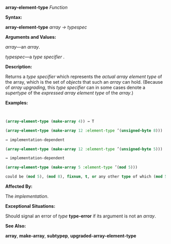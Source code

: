 **array-element-type** *Function* 



**Syntax:** 



**array-element-type** *array → typespec* 



**Arguments and Values:** 



*array*—an *array*. 



*typespec*—a *type specifier* . 



**Description:** 



Returns a *type specifier* which represents the *actual array element type* of the array, which is the set of *objects* that such an *array* can hold. (Because of *array upgrading*, this *type specifier* can in some cases denote a *supertype* of the *expressed array element type* of the *array*.) 







 



 



**Examples:**
```lisp
 

(array-element-type (make-array 4)) → T 

(array-element-type (make-array 12 :element-type ’(unsigned-byte 8))) 

→ implementation-dependent 

(array-element-type (make-array 12 :element-type ’(unsigned-byte 5))) 

→ implementation-dependent 

(array-element-type (make-array 5 :element-type ’(mod 5))) 

could be (mod 5), (mod 8), fixnum, t, or any other type of which (mod 5) is a *subtype*. 


```
**Affected By:** 



The *implementation*. 



**Exceptional Situations:** 



Should signal an error of *type* **type-error** if its argument is not an *array*. 



**See Also:** 



**array**, **make-array**, **subtypep**, **upgraded-array-element-type** 



